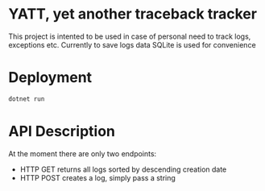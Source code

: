 # YATT, yet another traceback tracker
This project is intented to be used in case of personal need 
to track logs, exceptions etc. Currently to save logs data SQLite 
is used for convenience

# Deployment
```bash
dotnet run
```

# API Description
At the moment there are only two endpoints:
* HTTP GET returns all logs sorted by descending creation date
* HTTP POST creates a log, simply pass a string

